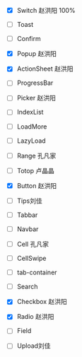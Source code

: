 - [x] Switch    赵洪阳    100%
- [ ] Toast 
- [ ] Confirm 
- [x] Popup 赵洪阳
- [x] ActionSheet 赵洪阳
- [ ] ProgressBar 
- [ ] Picker 赵洪阳
- [ ] IndexList
- [ ] LoadMore
- [ ] LazyLoad
- [ ] Range 孔凡家
- [ ] Totop 卢晶晶
- [x] Button 赵洪阳
- [ ] Tips刘佳
- [ ] Tabbar
- [ ] Navbar
- [ ] Cell 孔凡家
- [ ] CellSwipe
- [ ] tab-container
- [ ] Search
- [x] Checkbox 赵洪阳
- [x] Radio 赵洪阳
- [ ] Field
- [ ] Upload刘佳


